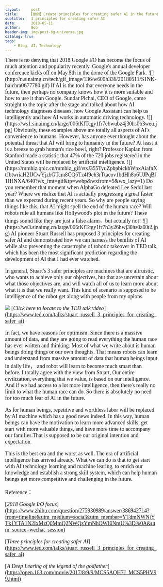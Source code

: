 ```yaml
---
layout:     post
title:     【原创】Create principles for creating safer AI in the future
subtitle:   3 principles for creating safer AI
date:       2018-05-11
author:     Bob
header-img: img/post-bg-universe.jpg
catalog: true
tags:
    - Blog, AI，Technology
---
```

<font size="4" face="Times New Roman">
There is no denying that 2018 Google I/O has become the focus of much attention and popularity recently. Google's annual developer conference kicks off on May.8th in the dome of the Google Park.
![](http://n.sinaimg.cn/tech/gif_image/136/w600h336/20180511/S1NK-haichra0677780.gif)
If AI is the tool that everyone needs in the future, then perhaps no company knows how it is more suitable and how to use it than Google. Sundar Pichai, CEO of Google, came straight to the topic after the stage and talked about how AI technology diagnoses diseases, how Google Assistant can help us intelligently and how AI works in automatic driving technology.
![](https://ws1.sinaimg.cn/large/006tKfTcgy1fr7ebwubz4j30hs0b3weu.jpg)
Obviously, these examples above are totally all aspects of AI's convenience to humans. However, has anyone ever thought about the potential threat that AI will bring to humanity in the future? At least it is a breeze to grab human's rice bowl, right? Professor Kaplan from Stanford made a statistic that 47% of the 720 jobs registered in the United States will be replaced by artificial intelligence.
![](https://mmbiz.qpic.cn/mmbiz_gif/vtsJ355TyuZpbpbickbWpxAiafnXtJbtwriaH2fJCwYjzbGTcm8CQ6Tz4f9eh3rTtacov1bdHh8o6UJPqBJ1IHNXA/640?wx_fmt=gif&tp=webp&wxfrom=5&wx_lazy=1)
Do you remember that moment when AlphaGo defeated Lee Sedol last year? Where we realize that AI is actually progressing a great faster than we expected during recent years. So why are people saying things like this, that AI might spell the end of the human race? Will robots rule all humans like Hollywood's plot in the future? These things sound like they are just a false alarm，but actually not! 
![](https://ws3.sinaimg.cn/large/006tKfTcgy1fr7h3y26hwj30hs0a00t2.jpg)
AI pioneer Stuart Russell has proposed 3 principles for creating safer AI and demonstrated how we can harness the benifits of AI while also preventing the catastrophe of robotic takeover in TED talk, which has been the most significant prediction regarding the development of AI that I had ever watched.

In general, Stuart's 3 safer principles are machines that are altruistic, who wants to achieve only our objectives, but that are uncertain about what those objectives are, and will watch all of us to learn more about what it is that we really want. This kind of scenario is supposed to be intelligence of the robot get along with people from my opions.

![](https://ws3.sinaimg.cn/large/006tKfTcly1fr7jiurfmxj31620qgq7f.jpg)
      [*Click here to locate to the TED talk video*]
(https://www.ted.com/talks/stuart_russell_3_principles_for_creating_safer_ai)



In fact, we have reasons for optimism. Since there is a massive amount of data, and they are going to read everything the human race has ever written and thinking. Most of what we write about is human beings doing things or our own thoughts. That means robots can learn and understand from massive amount of data that human beings input in daily life， and robot will learn to become much smart than before. I totally agree with the view from Stuart, Our entire civilization, everything that we value, is based on our intelligence. And if we had access to a lot more intelligence, then there's really no limit to what the human race can do. So there is absolutely no need for too much fear of AI in the future.

As for human beings, repetitive and worthless labor will be replaced by AI machine which has a good news indeed. In this way, human beings can have the motivation to learn more advanced skills, get start with more valuable things, and have more time to accompany our families.That is supposed to be our original intention and expectation. 

This is the best era and the worst as well. The era of artificial intelligence has arrived already. What we can do is that to get start with AI technology learning and machine learing, to enrich our knowledge and establish a strong skill system, which can help human beings get more competitive and challenging in the future.



Reference：

[*2018 Google I/O focus*]
(https://www.zhihu.com/question/275930989/answer/386942714?from=timeline&utm_medium=social&utm_member=YTdmNWNjYTk1YTA1N2IxMzQ0MmQ2NWQzYmNhOWI0NmU%3D%0A&utm_source=wechat_session)

[*Three principles for creating safer AI*]
(https://www.ted.com/talks/stuart_russell_3_principles_for_creating_safer_ai)

[*A Deep Learing of the legend of the godfather*]
(https://open.163.com/movie/2017/8/9/9/MCS5AQH7J_MCS5PHV99.html)





